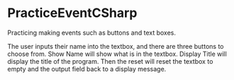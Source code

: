 # PracticeEventCSharp

Practicing making events such as buttons and text boxes.

The user inputs their name into the textbox, and there are three buttons to choose from. Show Name will show what is in the textbox. Display Title will display the title of the program. Then the reset will reset the textbox to empty and the output field back to a display message.
